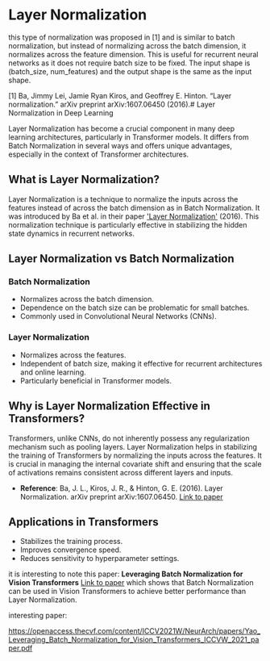 # Layer Normalization

this type of normalization was proposed in [1] and is similar to batch normalization, but instead of normalizing across the batch dimension, it normalizes across the feature dimension. This is useful for recurrent neural networks as it does not require batch size to be fixed. The input shape is (batch_size, num_features) and the output shape is the same as the input shape.

[1] Ba, Jimmy Lei, Jamie Ryan Kiros, and Geoffrey E. Hinton. “Layer normalization.” arXiv preprint arXiv:1607.06450 (2016).# Layer Normalization in Deep Learning

Layer Normalization has become a crucial component in many deep learning architectures, particularly in Transformer models. It differs from Batch Normalization in several ways and offers unique advantages, especially in the context of Transformer architectures.

## What is Layer Normalization?

Layer Normalization is a technique to normalize the inputs across the features instead of across the batch dimension as in Batch Normalization. It was introduced by Ba et al. in their paper ['Layer Normalization'](https://arxiv.org/abs/1607.06450) (2016). This normalization technique is particularly effective in stabilizing the hidden state dynamics in recurrent networks.

## Layer Normalization vs Batch Normalization

### Batch Normalization
- Normalizes across the batch dimension.
- Dependence on the batch size can be problematic for small batches.
- Commonly used in Convolutional Neural Networks (CNNs).

### Layer Normalization
- Normalizes across the features.
- Independent of batch size, making it effective for recurrent architectures and online learning.
- Particularly beneficial in Transformer models.

## Why is Layer Normalization Effective in Transformers?

Transformers, unlike CNNs, do not inherently possess any regularization mechanism such as pooling layers. Layer Normalization helps in stabilizing the training of Transformers by normalizing the inputs across the features. It is crucial in managing the internal covariate shift and ensuring that the scale of activations remains consistent across different layers and inputs.

- **Reference**: Ba, J. L., Kiros, J. R., & Hinton, G. E. (2016). Layer Normalization. arXiv preprint arXiv:1607.06450. [Link to paper](https://arxiv.org/abs/1607.06450)

## Applications in Transformers

- Stabilizes the training process.
- Improves convergence speed.
- Reduces sensitivity to hyperparameter settings.

it is interesting to note this paper: **Leveraging Batch Normalization for Vision Transformers** [Link to paper](https://arxiv.org/abs/2102.08602) which shows that Batch Normalization can be used in Vision Transformers to achieve better performance than Layer Normalization.




interesting paper:

https://openaccess.thecvf.com/content/ICCV2021W/NeurArch/papers/Yao_Leveraging_Batch_Normalization_for_Vision_Transformers_ICCVW_2021_paper.pdf